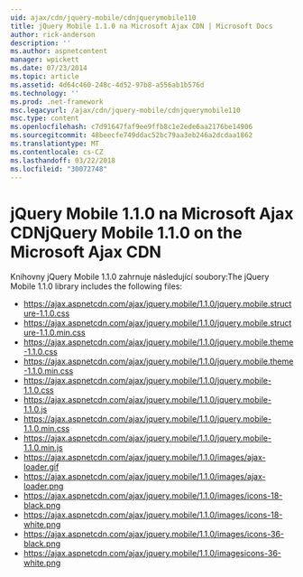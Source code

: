 ```yaml
---
uid: ajax/cdn/jquery-mobile/cdnjquerymobile110
title: jQuery Mobile 1.1.0 na Microsoft Ajax CDN | Microsoft Docs
author: rick-anderson
description: ''
ms.author: aspnetcontent
manager: wpickett
ms.date: 07/23/2014
ms.topic: article
ms.assetid: 4d64c460-248c-4d52-97b8-a556ab1b576d
ms.technology: ''
ms.prod: .net-framework
msc.legacyurl: /ajax/cdn/jquery-mobile/cdnjquerymobile110
msc.type: content
ms.openlocfilehash: c7d91647faf9ee9ffb8c1e2ede6aa2176be14906
ms.sourcegitcommit: 48beecfe749ddac52bc79aa3eb246a2dcdaa1862
ms.translationtype: MT
ms.contentlocale: cs-CZ
ms.lasthandoff: 03/22/2018
ms.locfileid: "30072748"
---
```

<a name="jquery-mobile-110-on-the-microsoft-ajax-cdn"></a><span data-ttu-id="9bed7-102">jQuery Mobile 1.1.0 na Microsoft Ajax CDN</span><span class="sxs-lookup"><span data-stu-id="9bed7-102">jQuery Mobile 1.1.0 on the Microsoft Ajax CDN</span></span>
====================
<span data-ttu-id="9bed7-103">Knihovny jQuery Mobile 1.1.0 zahrnuje následující soubory:</span><span class="sxs-lookup"><span data-stu-id="9bed7-103">The jQuery Mobile 1.1.0 library includes the following files:</span></span>

- https://ajax.aspnetcdn.com/ajax/jquery.mobile/1.1.0/jquery.mobile.structure-1.1.0.css
- https://ajax.aspnetcdn.com/ajax/jquery.mobile/1.1.0/jquery.mobile.structure-1.1.0.min.css
- https://ajax.aspnetcdn.com/ajax/jquery.mobile/1.1.0/jquery.mobile.theme-1.1.0.css
- https://ajax.aspnetcdn.com/ajax/jquery.mobile/1.1.0/jquery.mobile.theme-1.1.0.min.css
- https://ajax.aspnetcdn.com/ajax/jquery.mobile/1.1.0/jquery.mobile-1.1.0.css
- https://ajax.aspnetcdn.com/ajax/jquery.mobile/1.1.0/jquery.mobile-1.1.0.js
- https://ajax.aspnetcdn.com/ajax/jquery.mobile/1.1.0/jquery.mobile-1.1.0.min.css
- https://ajax.aspnetcdn.com/ajax/jquery.mobile/1.1.0/jquery.mobile-1.1.0.min.js
- https://ajax.aspnetcdn.com/ajax/jquery.mobile/1.1.0/images/ajax-loader.gif
- https://ajax.aspnetcdn.com/ajax/jquery.mobile/1.1.0/images/ajax-loader.png
- https://ajax.aspnetcdn.com/ajax/jquery.mobile/1.1.0/images/icons-18-black.png
- https://ajax.aspnetcdn.com/ajax/jquery.mobile/1.1.0/images/icons-18-white.png
- https://ajax.aspnetcdn.com/ajax/jquery.mobile/1.1.0/images/icons-36-black.png
- https://ajax.aspnetcdn.com/ajax/jquery.mobile/1.1.0/imagesicons-36-white.png
